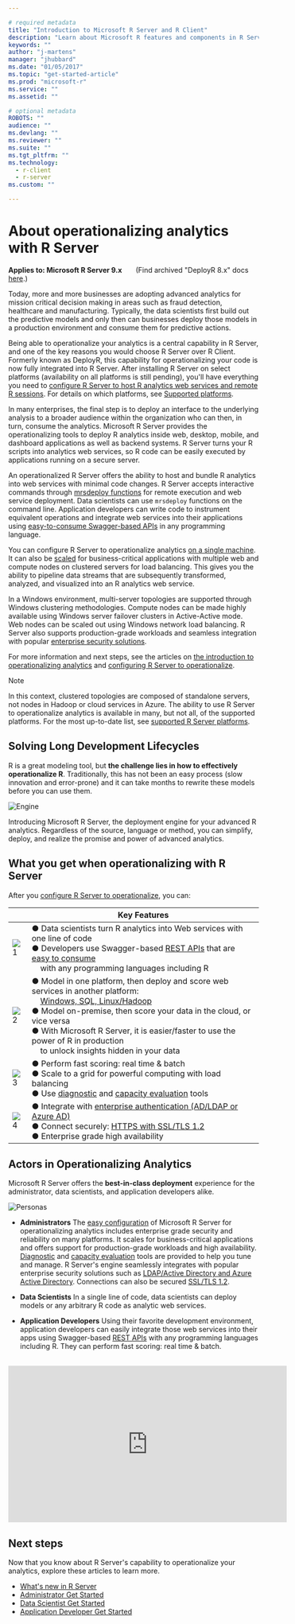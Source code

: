 ```yaml
---

# required metadata
title: "Introduction to Microsoft R Server and R Client"
description: "Learn about Microsoft R features and components in R Server, R Client, R Open."
keywords: ""
author: "j-martens"
manager: "jhubbard"
ms.date: "01/05/2017"
ms.topic: "get-started-article"
ms.prod: "microsoft-r"
ms.service: ""
ms.assetid: ""

# optional metadata
ROBOTS: ""
audience: ""
ms.devlang: ""
ms.reviewer: ""
ms.suite: ""
ms.tgt_pltfrm: ""
ms.technology:
  - r-client
  - r-server
ms.custom: ""

---
```


# About operationalizing analytics with R Server

**Applies to:  Microsoft R Server 9.x**  &nbsp;&nbsp;&nbsp;&nbsp;&nbsp; (Find archived "DeployR 8.x" docs [here](../deployr-about.md).)

Today, more and more businesses are adopting advanced analytics for mission critical decision making in areas such as fraud detection, healthcare and manufacturing. Typically, the data scientists first build out the predictive models and only then can businesses deploy those models in a production environment and consume them for predictive actions. 

Being able to operationalize your analytics is a central capability in R Server, and one of the key reasons you would choose R Server over R Client. Formerly known as DeployR, this capability for operationalizing your code is now fully integrated into R Server. After installing R Server on select platforms (availability on all platforms is still pending), you'll have everything you need to [configure R Server to host R analytics web services and remote R sessions](operationalize/admin-get-started.md).  For details on which platforms, see [Supported platforms](rserver-install-supported-platforms.md).

In many enterprises, the final step is to deploy an interface to the underlying analysis to a broader audience within the organization who can then, in turn, consume the analytics. Microsoft R Server provides the operationalizing tools to deploy R analytics inside web, desktop, mobile, and dashboard applications as well as backend systems. R Server turns your R scripts into analytics web services, so R code can be easily executed by applications running on a secure server.

An operationalized R Server offers the ability to host and bundle R analytics into web services with minimal code changes. R Server accepts interactive commands through [mrsdeploy functions](mrsdeploy/mrsdeploy.md) for remote execution and web service deployment. Data scientists can use `mrsdeploy` functions  on the command line. Application developers can write code to instrument equivalent operations and integrate web services into their applications using [easy-to-consume Swagger-based APIs](operationalize/api.md) in any programming language.

You can configure R Server to operationalize analytics [on a single machine](operationalize/configuration-initial.md#onebox). It can also be [scaled](operationalize/configure-enterprise.md) for business-critical applications with multiple web and compute nodes on clustered servers for load balancing. This gives you the ability to pipeline data streams that are subsequently transformed, analyzed, and visualized into an R analytics web service.

In a Windows environment, multi-server topologies are supported through Windows clustering methodologies. Compute nodes can be made highly available using Windows server failover clusters in Active-Active mode. Web nodes can be scaled out using Windows network load balancing. R Server also supports production-grade workloads and seamless integration with popular [enterprise security solutions](operationalize/security.md).

For more information and next steps, see the articles on [the introduction to operationalizing analytics](operationalize/about.md) and [configuring R Server to operationalize](operationalize/admin-get-started.md).

> [!NOTE]
> In this context, clustered topologies are composed of standalone servers, not nodes in Hadoop or cloud services in Azure. The ability to use R Server to operationalize analytics is available in many, but not all, of the supported platforms. For the most up-to-date list, see [supported R Server platforms](rserver-install-supported-platforms.md).

## Solving Long Development Lifecycles

R is a great modeling tool, but **the challenge lies in how to effectively operationalize R**. Traditionally, this has not been an easy process (slow innovation and error-prone) and it can take months to rewrite these models before you can use them. 

![Engine](../media/o16n/about-traditional-challenge.png) 

Introducing Microsoft R Server, the deployment engine for your advanced R analytics. Regardless of the source, language or method, you can simplify, deploy, and realize the promise and power of advanced analytics.

## What you get when operationalizing with R Server

After you [configure R Server to operationalize](operationalize/admin-get-started.md), you can: 

||Key Features|
|-|-|
|![1](../media/o16n/about-1.png)|● Data scientists turn R analytics into Web services with one line of code<br>● Developers use Swagger-based [REST APIs](operationalize/api.md) that are [easy to consume](operationalize/app-developer-get-started.md) <br>&nbsp; &nbsp; with any programming languages including R|
|![2](../media/o16n/about-2.png)|● Model in one platform, then deploy and score web services in another platform:<br>&nbsp; &nbsp; [Windows, SQL, Linux/Hadoop](operationalize/admin-get-started.md) <br>● Model on-premise, then score your data in the cloud, or vice versa <br>● With Microsoft R Server, it is easier/faster to use the power of R in production<br>&nbsp; &nbsp; to unlock insights hidden in your data |
|![3](../media/o16n/about-3.png)|● Perform fast scoring: real time & batch <br>● Scale to a grid for powerful computing with load balancing<br>● Use [diagnostic](operationalize/admin-diagnostics.md) and [capacity evaluation](operationalize/admin-evaluate-capacity.md) tools|
|![4](../media/o16n/about-4.png)|● Integrate with [enterprise authentication (AD/LDAP or Azure AD)](operationalize/security-authentication.md)<br>● Connect securely: [HTTPS with SSL/TLS 1.2](operationalize/security-https.md)<br>● Enterprise grade high availability|

## Actors in Operationalizing Analytics

Microsoft R Server offers the **best-in-class deployment** experience for the administrator, data scientists, and application developers alike. 

![Personas](../media/o16n/about-personas.png)

+ **Administrators** The [easy configuration](operationalize/admin-get-started.md) of Microsoft R Server for operationalizing analytics includes enterprise grade security and reliability on many platforms. It scales for business-critical applications and offers support for production-grade workloads and high availability. [Diagnostic](operationalize/admin-diagnostics.md) and [capacity evaluation](operationalize/admin-evaluate-capacity.md) tools are provided to help you tune and manage. R Server's engine seamlessly integrates with popular enterprise security solutions such as [LDAP/Active Directory and Azure Active Directory](operationalize/security-authentication.md). Connections can also be secured [SSL/TLS 1.2](operationalize/security-https.md). 

+ **Data Scientists** In a single line of code, data scientists can deploy  models or any arbitrary R code as analytic web services. 

+ **Application Developers** Using their favorite development environment, application developers can easily integrate those web services into their apps using Swagger-based [REST APIs](operationalize/api.md) with any programming languages including R. They can perform fast scoring: real time & batch. 

<br>

<div align=center><iframe width="560" height="315" src="https://www.youtube.com/embed/1Nvs6QShWqY" frameborder="0" allowfullscreen></iframe></div>

## Next steps

Now that you know about R Server's capability to operationalize your analytics, explore these articles to learn more.

+ [What's new in R Server](rserver-whats-new.md)
+ [Administrator Get Started](operationalize/admin-get-started.md)
+ [Data Scientist Get Started](operationalize/data-scientist-get-started.md)
+ [Application Developer Get Started](operationalize/app-developer-get-started.md)